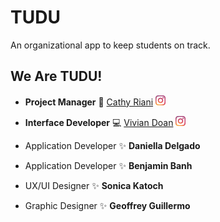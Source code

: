 # TUDU
An organizational app to keep students on track.

## We Are TUDU!

- __Project Manager__ 📝 [Cathy Riani](https://github.com/cathyriani) [![alt text][image]][hyperlink]

  [hyperlink]: https://www.instagram.com/cathyriani/
  [image]: https://raw.githubusercontent.com/juneate/classroom-collab/master/img/instagram.png

- __Interface Developer__ 💻 [Vivian Doan](https://github.com/viviandoan) [![alt text][image]][hyperlink]

  [hyperlink]: https://www.instagram.com/vivdoan/
  [image]: https://raw.githubusercontent.com/juneate/classroom-collab/master/img/instagram.png

- Application Developer ✨ __Daniella Delgado__
- Application Developer ✨ __Benjamin Banh__
- UX/UI Designer ✨ __Sonica Katoch__
- Graphic Designer ✨ __Geoffrey Guillermo__
